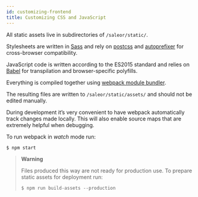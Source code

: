 ```yaml
---
id: customizing-frontend
title: Customizing CSS and JavaScript
---
```


All static assets live in subdirectories of `/saleor/static/`.

Stylesheets are written in [Sass](http://sass-lang.com/) and rely on [postcss](http://postcss.org/) and [autoprefixer](https://autoprefixer.github.io/) for cross-browser compatibility.

JavaScript code is written according to the ES2015 standard and relies on [Babel](https://babeljs.io/) for transpilation and browser-specific polyfills.

Everything is compiled together using [webpack module bundler](https://webpack.github.io/).

The resulting files are written to `/saleor/static/assets/` and should not be edited manually.

During development it’s very convenient to have webpack automatically track changes made locally. This will also enable source maps that are extremely helpful when debugging.

To run webpack in _watch_ mode run:

```console
$ npm start
```

> **Warning**
>
> Files produced this way are not ready for production use. To prepare static assets for deployment run:
>
> ```console
> $ npm run build-assets --production
> ```